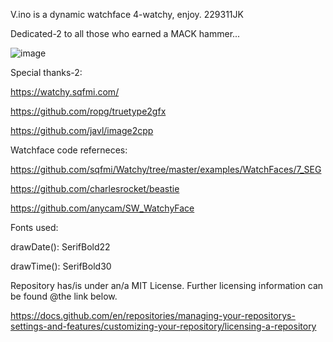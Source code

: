 V.ino is a dynamic watchface 4-watchy, enjoy.  229311JK

Dedicated-2 to all those who earned a MACK hammer...

![image](https://github.com/229311JK/V/assets/140860942/5ef2bad3-6ecc-4d17-86d9-a4d1fbd57e37)


Special thanks-2:

https://watchy.sqfmi.com/

https://github.com/ropg/truetype2gfx

https://github.com/javl/image2cpp

Watchface code referneces:

https://github.com/sqfmi/Watchy/tree/master/examples/WatchFaces/7_SEG

https://github.com/charlesrocket/beastie

https://github.com/anycam/SW_WatchyFace

Fonts used:

   drawDate():  SerifBold22
   
   drawTime():  SerifBold30

Repository has/is under an/a MIT License.  Further licensing information can be found @the link below.  

https://docs.github.com/en/repositories/managing-your-repositorys-settings-and-features/customizing-your-repository/licensing-a-repository
